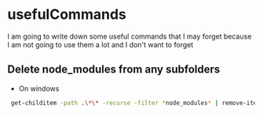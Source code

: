 # usefulCommands
I am going to write down some useful commands that I may forget because I am not going to use them a lot and I don't want to forget

## Delete node_modules from any subfolders
 - On windows
 ```bash
  get-childitem -path .\*\* -recurse -filter *node_modules* | remove-item -force -recurse
 ```
